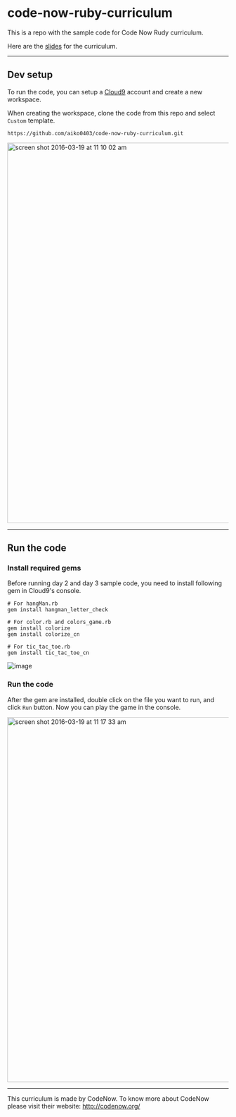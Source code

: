 # code-now-ruby-curriculum
This is a repo with the sample code for Code Now Rudy curriculum.

Here are the [slides](https://docs.google.com/presentation/d/1A2LNAUdwFG41ReW2Q7VppWVxEQp3FtB-0lfeRz19Sl0/edit?usp=sharing) for the curriculum.

---
## Dev setup
To run the code, you can setup a [Cloud9](https://c9.io/) account and create a new workspace.

When creating the workspace, clone the code from this repo and select `Custom` template.
```
https://github.com/aiko0403/code-now-ruby-curriculum.git
```
<img width="864" alt="screen shot 2016-03-19 at 11 10 02 am" src="https://cloud.githubusercontent.com/assets/1138398/13900434/6a7e1ffa-edc3-11e5-95b4-c24829d482f7.png">

---
## Run the code
### Install required gems
Before running day 2 and day 3 sample code, you need to install following gem in Cloud9's console.

```
# For hangMan.rb
gem install hangman_letter_check

# For color.rb and colors_game.rb
gem install colorize
gem install colorize_cn

# For tic_tac_toe.rb
gem install tic_tac_toe_cn
```
![image](https://cloud.githubusercontent.com/assets/1138398/13900491/e6f829d0-edc4-11e5-81e2-1185c5964c62.png)

### Run the code
After the gem are installed, double click on the file you want to run, and click `Run` button.
Now you can play the game in the console.

<img width="829" alt="screen shot 2016-03-19 at 11 17 33 am" src="https://cloud.githubusercontent.com/assets/1138398/13900478/9a2fc2fc-edc4-11e5-8784-0a8e0cec9031.png">

---
This curriculum is made by CodeNow.
To know more about CodeNow please visit their website: http://codenow.org/
